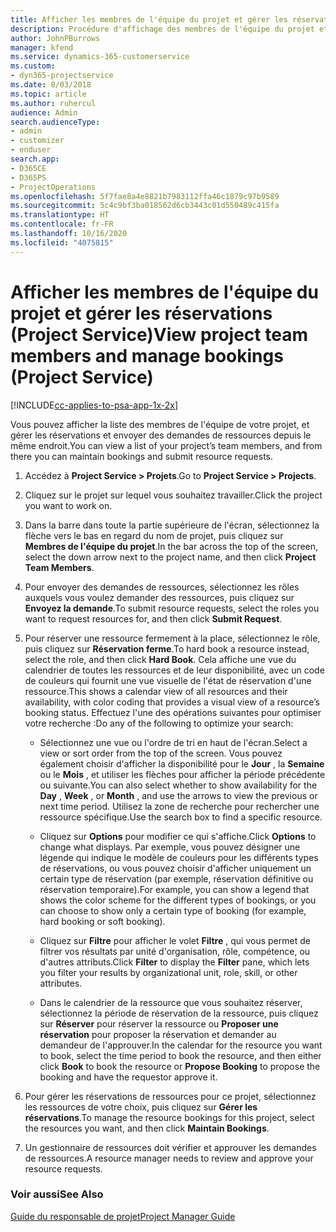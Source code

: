 ```yaml
---
title: Afficher les membres de l'équipe du projet et gérer les réservations
description: Procédure d'affichage des membres de l'équipe du projet et de gestion des réservations dans Project Service
author: JohnPBurrows
manager: kfend
ms.service: dynamics-365-customerservice
ms.custom:
- dyn365-projectservice
ms.date: 8/03/2018
ms.topic: article
ms.author: ruhercul
audience: Admin
search.audienceType:
- admin
- customizer
- enduser
search.app:
- D365CE
- D365PS
- ProjectOperations
ms.openlocfilehash: 5f7fae8a4e8821b7983112ffa46c1879c97b9589
ms.sourcegitcommit: 5c4c9bf3ba018562d6cb3443c01d550489c415fa
ms.translationtype: HT
ms.contentlocale: fr-FR
ms.lasthandoff: 10/16/2020
ms.locfileid: "4075815"
---
```

# <a name="view-project-team-members-and-manage-bookings-project-service"></a><span data-ttu-id="0b390-103">Afficher les membres de l'équipe du projet et gérer les réservations (Project Service)</span><span class="sxs-lookup"><span data-stu-id="0b390-103">View project team members and manage bookings (Project Service)</span></span>

[!INCLUDE[cc-applies-to-psa-app-1x-2x](../includes/cc-applies-to-psa-app-1x-2x.md)]

<span data-ttu-id="0b390-104">Vous pouvez afficher la liste des membres de l'équipe de votre projet, et gérer les réservations et envoyer des demandes de ressources depuis le même endroit.</span><span class="sxs-lookup"><span data-stu-id="0b390-104">You can view a list of your project’s team members, and from there you can maintain bookings and submit resource requests.</span></span>  
  
1.  <span data-ttu-id="0b390-105">Accédez à **Project Service > Projets**.</span><span class="sxs-lookup"><span data-stu-id="0b390-105">Go to **Project Service > Projects**.</span></span>  
  
2.  <span data-ttu-id="0b390-106">Cliquez sur le projet sur lequel vous souhaitez travailler.</span><span class="sxs-lookup"><span data-stu-id="0b390-106">Click the project you want to work on.</span></span>  
  
3.  <span data-ttu-id="0b390-107">Dans la barre dans toute la partie supérieure de l'écran, sélectionnez la flèche vers le bas en regard du nom de projet, puis cliquez sur **Membres de l'équipe du projet**.</span><span class="sxs-lookup"><span data-stu-id="0b390-107">In the bar across the top of the screen, select the down arrow next to the project name, and then click **Project Team Members**.</span></span>  
  
4.  <span data-ttu-id="0b390-108">Pour envoyer des demandes de ressources, sélectionnez les rôles auxquels vous voulez demander des ressources, puis cliquez sur **Envoyez la demande**.</span><span class="sxs-lookup"><span data-stu-id="0b390-108">To submit resource requests, select the roles you want to request resources for, and then click **Submit Request**.</span></span>  
  
5.  <span data-ttu-id="0b390-109">Pour réserver une ressource fermement à la place, sélectionnez le rôle, puis cliquez sur **Réservation ferme**.</span><span class="sxs-lookup"><span data-stu-id="0b390-109">To hard book a resource instead, select the role, and then click **Hard Book**.</span></span> <span data-ttu-id="0b390-110">Cela affiche une vue du calendrier de toutes les ressources et de leur disponibilité, avec un code de couleurs qui fournit une vue visuelle de l'état de réservation d'une ressource.</span><span class="sxs-lookup"><span data-stu-id="0b390-110">This shows a calendar view of all resources and their availability, with color coding that provides a visual view of a resource’s booking status.</span></span> <span data-ttu-id="0b390-111">Effectuez l'une des opérations suivantes pour optimiser votre recherche :</span><span class="sxs-lookup"><span data-stu-id="0b390-111">Do any of the following to optimize your search:</span></span>  
  
    -   <span data-ttu-id="0b390-112">Sélectionnez une vue ou l'ordre de tri en haut de l'écran.</span><span class="sxs-lookup"><span data-stu-id="0b390-112">Select a view or sort order from the top of the screen.</span></span> <span data-ttu-id="0b390-113">Vous pouvez également choisir d'afficher la disponibilité pour le **Jour** , la **Semaine** ou le **Mois** , et utiliser les flèches pour afficher la période précédente ou suivante.</span><span class="sxs-lookup"><span data-stu-id="0b390-113">You can also select whether to show availability for the **Day** , **Week** , or **Month** , and use the arrows to view the previous or next time period.</span></span> <span data-ttu-id="0b390-114">Utilisez la zone de recherche pour rechercher une ressource spécifique.</span><span class="sxs-lookup"><span data-stu-id="0b390-114">Use the search box to find a specific resource.</span></span>  
  
    -   <span data-ttu-id="0b390-115">Cliquez sur **Options** pour modifier ce qui s'affiche.</span><span class="sxs-lookup"><span data-stu-id="0b390-115">Click **Options** to change what displays.</span></span> <span data-ttu-id="0b390-116">Par exemple, vous pouvez désigner une légende qui indique le modèle de couleurs pour les différents types de réservations, ou vous pouvez choisir d'afficher uniquement un certain type de réservation (par exemple, réservation définitive ou réservation temporaire).</span><span class="sxs-lookup"><span data-stu-id="0b390-116">For example, you can show a legend that shows the color scheme for the different types of bookings, or you can choose to show only a certain type of booking (for example, hard booking or soft booking).</span></span>  
  
    -   <span data-ttu-id="0b390-117">Cliquez sur **Filtre** pour afficher le volet **Filtre** , qui vous permet de filtrer vos résultats par unité d'organisation, rôle, compétence, ou d'autres attributs.</span><span class="sxs-lookup"><span data-stu-id="0b390-117">Click **Filter** to display the **Filter** pane, which lets you filter your results by organizational unit, role, skill, or other attributes.</span></span>  
  
    -   <span data-ttu-id="0b390-118">Dans le calendrier de la ressource que vous souhaitez réserver, sélectionnez la période de réservation de la ressource, puis cliquez sur **Réserver** pour réserver la ressource ou **Proposer une réservation** pour proposer la réservation et demander au demandeur de l'approuver.</span><span class="sxs-lookup"><span data-stu-id="0b390-118">In the calendar for the resource you want to book, select the time period to book the resource, and then either click **Book** to book the resource or **Propose Booking** to propose the booking and have the requestor approve it.</span></span>  
  
6.  <span data-ttu-id="0b390-119">Pour gérer les réservations de ressources pour ce projet, sélectionnez les ressources de votre choix, puis cliquez sur **Gérer les réservations**.</span><span class="sxs-lookup"><span data-stu-id="0b390-119">To manage the resource bookings for this project, select the resources you want, and then click **Maintain Bookings**.</span></span>  
  
7.  <span data-ttu-id="0b390-120">Un gestionnaire de ressources doit vérifier et approuver les demandes de ressources.</span><span class="sxs-lookup"><span data-stu-id="0b390-120">A resource manager needs to review and approve your resource requests.</span></span>  
  
### <a name="see-also"></a><span data-ttu-id="0b390-121">Voir aussi</span><span class="sxs-lookup"><span data-stu-id="0b390-121">See Also</span></span>  
 [<span data-ttu-id="0b390-122">Guide du responsable de projet</span><span class="sxs-lookup"><span data-stu-id="0b390-122">Project Manager Guide</span></span>](../psa/project-manager-guide.md)
